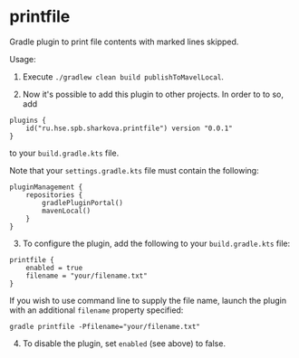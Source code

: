 # printfile 
Gradle plugin to print file contents with marked lines skipped.

Usage:

1. Execute `./gradlew clean build publishToMavelLocal`.

2. Now it's possible to add this plugin to other projects. In order to to so, add
```
plugins {
    id("ru.hse.spb.sharkova.printfile") version "0.0.1"
}
```
to your `build.gradle.kts` file.


Note that your `settings.gradle.kts` file must contain the following:
```
pluginManagement {
    repositories {
        gradlePluginPortal()
        mavenLocal()
    }
}
```

3. To configure the plugin, add the following to your `build.gradle.kts` file:
```
printfile { 
    enabled = true
    filename = "your/filename.txt"
}
```

If you wish to use command line to supply the file name, launch the plugin with an additional `filename` property specified:

`gradle printfile -Pfilename="your/filename.txt"`

4. To disable the plugin, set `enabled` (see above) to false.
